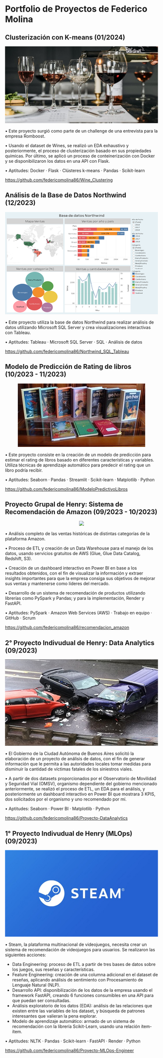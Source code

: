 # Portfolio de Proyectos de Federico Molina

## Clusterización con K-means (01/2024)

<p align="center">
  <img src="https://github.com/federicomolina86/PortfolioProyectosFedeMolina/blob/main/src/wine-cups.jpg">
</p>

• Este proyecto surgió como parte de un challenge de una entrevista para la empresa Romboost.

• Usando el dataset de Wines, se realizó un EDA exhaustivo y posteriormente, el proceso de clusterización basado en sus propiedades químicas. Por último, se aplicó un proceso de conteinerización con Docker y se disponibilizaron los datos en una API con Flask.

• Aptitudes: Docker · Flask · Clústeres k-means · Pandas · Scikit-learn

https://github.com/federicomolina86/Wine_Clustering

## Análisis de la Base de Datos Northwind (12/2023)

<p align="center">
  <img src="https://github.com/federicomolina86/PortfolioProyectosFedeMolina/blob/main/src/visualizaciones.png">
</p>

• Este proyecto utiliza la base de datos Northwind para realizar análisis de datos utilizando Microsoft SQL Server y crea visualizaciones interactivas con Tableau.

• Aptitudes: Tableau · Microsoft SQL Server · SQL · Análisis de datos

https://github.com/federicomolina86/Northwind_SQL_Tableau

## Modelo de Predicción de Rating de libros (10/2023 - 11/2023)

<p align="center">
  <img src="https://github.com/federicomolina86/ModeloPredictivoLibros/blob/main/src/libros.jpg">
</p>

• Este proyecto consiste en la creación de un modelo de predicción para estimar el rating de libros basado en diferentes características y variables. Utiliza técnicas de aprendizaje automático para predecir el rating que un libro podría recibir.

• Aptitudes: Seaborn · Pandas · Streamlit · Scikit-learn · Matplotlib · Python

https://github.com/federicomolina86/ModeloPredictivoLibros

## Proyecto Grupal de Henry: Sistema de Recomendación de Amazon (09/2023 - 10/2023)

<p align="center">
  <img src="https://github.com/federicomolina86/recomendacion_amazon/blob/master/src/imagenes/flujo_en_la_nube.png">
</p>

• Análisis completo de las ventas históricas de distintas categorías de la plataforma Amazon.

• Proceso de ETL y creación de un Data Warehouse para el manejo de los datos, usando servicios gratuitos de AWS (Glue, Glue Data Catalog, Redshift, S3).

• Creación de un dashboard interactivo en Power BI en base a los resultados obtenidos, con el fin de visualizar la información y extraer insights importantes para que la empresa consiga sus objetivos de mejorar sus ventas y mantenerse como líderes del mercado.

• Desarrollo de un sistema de recomendación de productos utilizando librerías como PySpark y Pandas; y para la implementación, Render y FastAPI.

• Aptitudes: PySpark · Amazon Web Services (AWS) · Trabajo en equipo · GitHub · Scrum

https://github.com/federicomolina86/recomendacion_amazon

## 2° Proyecto Indivudual de Henry: Data Analytics (09/2023)

<p align="center">
  <img src="https://github.com/federicomolina86/PortfolioProyectosFedeMolina/blob/main/src/siniestro_vial.jpg">
</p>

• El Gobierno de la Ciudad Autónoma de Buenos Aires solicitó la elaboración de un proyecto de análisis de datos, con el fin de generar información que le permita a las autoridades locales tomar medidas para disminuir la cantidad de víctimas fatales de los siniestros viales.

• A partir de dos datasets proporcionados por el Observatorio de Movilidad y Seguridad Vial (OMSV), organismo dependiente del gobierno mencionado anteriormente, se realizó el proceso de ETL, un EDA para el análisis, y posteriormente un dashboard interactivo en Power BI que mostrara 3 KPIS, dos solicitados por el organismo y uno recomendado por mí.

• Aptitudes: Seaborn · Power BI · Matplotlib · Python

https://github.com/federicomolina86/Proyecto-DataAnalytics

## 1° Proyecto Indivudual de Henry (MLOps) (09/2023)

<p align="center">
  <img src="https://github.com/federicomolina86/PortfolioProyectosFedeMolina/blob/main/src/Steam_logo.jpg">
</p>

• Steam, la plataforma multinacional de videojuegos, necesita crear un sistema de recomendación de videojuegos para usuarios. Se realizaron las siguientes acciones:
- Data Engineering: proceso de ETL a partir de tres bases de datos sobre los juegos, sus reseñas y características.
- Feature Engineering: creación de una columna adicional en el dataset de reseñas, aplicando análisis de sentimiento con Procesamiento de Lenguaje Natural (NLP).
- Desarrollo API: disponibilización de los datos de la empresa usando el framework FastAPI, creando 6 funciones consumibles en una API para que puedan ser consultadas.
- Análisis exploratorio de los datos (EDA): análisis de las relaciones que existen entre las variables de los dataset, y búsqueda de patrones interesantes que valieran la pena explorar.
- Modelo de aprendizaje automático: armado de un sistema de recomendación con la librería Scikit-Learn, usando una relación ítem-ítem.

• Aptitudes: NLTK · Pandas · Scikit-learn · FastAPI · Render · Python

https://github.com/federicomolina86/Proyecto-MLOps-Engineer
